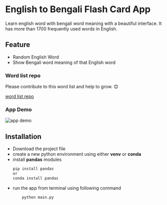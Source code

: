 # English to Bengali Flash Card App

Learn english word with bengali word meaning with a beautiful interface. It has more than 1700 frequently used words 
in English.

## Feature
* Random English Word
* Show Bengali word meaning of that English word

### Word list repo
Please contribute to this word list and help to grow. 😊

[word list repo](https://github.com/kmhmubin/frequency-words-in-english-to-bangla-list)

### App Demo
![app demo](https://github.com/kmhmubin/Flash-Card/blob/main/word-card-demo.gif)


## Installation
* Download the project file
* create a new python environment using either **venv** or **conda**
* install **pandas** modules
  ```bash
  pip install pandas 
  or 
  conda install pandas
  ```
* run the app from terminal using following command
    ```bash
        python main.py
    ```
